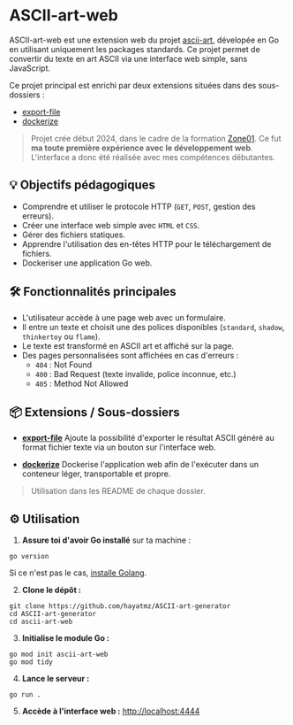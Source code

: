 # ASCII-art-web
ASCII-art-web est une extension web du projet [ascii-art](../ascii-art/), dévelopée en Go en utilisant uniquement les packages standards. Ce projet permet de convertir du texte en art ASCII via une interface web simple, sans JavaScript.

Ce projet principal est enrichi par deux extensions situées dans des sous-dossiers :
- [export-file](./export-file/)
- [dockerize](./dockerize/)

> Projet crée début 2024, dans le cadre de la formation [Zone01](https://campus-saint-marc.com/zone-01/). Ce fut **ma toute première expérience avec le développement web**. L'interface a donc été réalisée avec mes compétences débutantes.

## 💡 Objectifs pédagogiques
- Comprendre et utiliser le protocole HTTP (```GET```, ```POST```, gestion des erreurs).
- Créer une interface web simple avec ```HTML``` et ```CSS```.
- Gérer des fichiers statiques.
- Apprendre l'utilisation des en-têtes HTTP pour le téléchargement de fichiers.
- Dockeriser une application Go web.

## 🛠️ Fonctionnalités principales

- L'utilisateur accède à une page web avec un formulaire.
- Il entre un texte et choisit une des polices disponibles (```standard```, ```shadow```, ```thinkertoy``` ou ```flame```).
- Le texte est transformé en ASCII art et affiché sur la page.
- Des pages personnalisées sont affichées en cas d'erreurs :
    - ```404``` : Not Found
    - ```400``` : Bad Request (texte invalide, police inconnue, etc.)
    - ```405``` : Method Not Allowed

## 📦 Extensions / Sous-dossiers
- **[export-file](./export-file/)**
Ajoute la possibilité d'exporter le résultat ASCII généré au format fichier texte via un bouton sur l'interface web.

- **[dockerize](./dockerize/)**
Dockerise l'application web afin de l'exécuter dans un conteneur léger, transportable et propre.

> Utilisation dans les README de chaque dossier.

## ⚙️ Utilisation

1. **Assure toi d'avoir Go installé** sur ta machine :<br>
```
go version
```
Si ce n'est pas le cas, [installe Golang](https://go.dev/doc/install).

2. **Clone le dépôt :**<br>
```
git clone https://github.com/hayatmz/ASCII-art-generator
cd ASCII-art-generator
cd ascii-art-web
```

3. **Initialise le module Go :**<br>
```
go mod init ascii-art-web
go mod tidy
```

4. **Lance le serveur :**
```
go run .
```

5. **Accède à l'interface web :**
[http://localhost:4444](http://localhost:4444)
